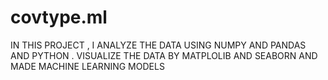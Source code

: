 # covtype.ml
IN THIS PROJECT , I ANALYZE THE DATA USING NUMPY AND PANDAS AND PYTHON . VISUALIZE THE DATA BY MATPLOLIB AND SEABORN AND MADE MACHINE LEARNING MODELS 
